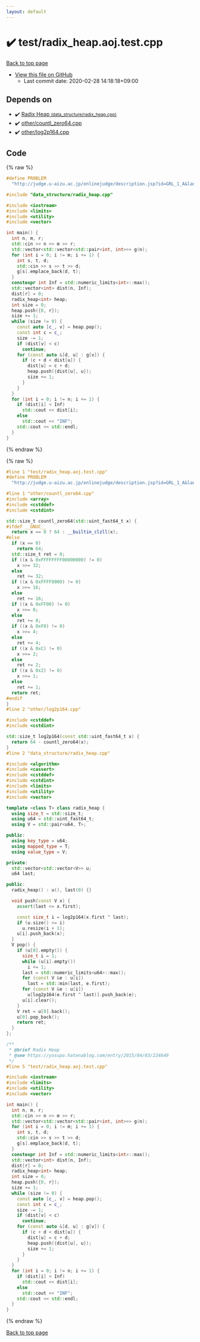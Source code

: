 ```yaml
---
layout: default
---
```


<!-- mathjax config similar to math.stackexchange -->
<script type="text/javascript" async
  src="https://cdnjs.cloudflare.com/ajax/libs/mathjax/2.7.5/MathJax.js?config=TeX-MML-AM_CHTML">
</script>
<script type="text/x-mathjax-config">
  MathJax.Hub.Config({
    TeX: { equationNumbers: { autoNumber: "AMS" }},
    tex2jax: {
      inlineMath: [ ['$','$'] ],
      processEscapes: true
    },
    "HTML-CSS": { matchFontHeight: false },
    displayAlign: "left",
    displayIndent: "2em"
  });
</script>

<script type="text/javascript" src="https://cdnjs.cloudflare.com/ajax/libs/jquery/3.4.1/jquery.min.js"></script>
<script src="https://cdn.jsdelivr.net/npm/jquery-balloon-js@1.1.2/jquery.balloon.min.js" integrity="sha256-ZEYs9VrgAeNuPvs15E39OsyOJaIkXEEt10fzxJ20+2I=" crossorigin="anonymous"></script>
<script type="text/javascript" src="../../assets/js/copy-button.js"></script>
<link rel="stylesheet" href="../../assets/css/copy-button.css" />


# :heavy_check_mark: test/radix_heap.aoj.test.cpp

<a href="../../index.html">Back to top page</a>

* <a href="{{ site.github.repository_url }}/blob/master/test/radix_heap.aoj.test.cpp">View this file on GitHub</a>
    - Last commit date: 2020-02-28 14:18:18+09:00




## Depends on

* :heavy_check_mark: <a href="../../library/data_structure/radix_heap.cpp.html">Radix Heap <small>(data_structure/radix_heap.cpp)</small></a>
* :heavy_check_mark: <a href="../../library/other/countl_zero64.cpp.html">other/countl_zero64.cpp</a>
* :heavy_check_mark: <a href="../../library/other/log2p164.cpp.html">other/log2p164.cpp</a>


## Code

<a id="unbundled"></a>
{% raw %}
```cpp
#define PROBLEM                                                                \
  "http://judge.u-aizu.ac.jp/onlinejudge/description.jsp?id=GRL_1_A&lang=ja"

#include "data_structure/radix_heap.cpp"

#include <iostream>
#include <limits>
#include <utility>
#include <vector>

int main() {
  int n, m, r;
  std::cin >> n >> m >> r;
  std::vector<std::vector<std::pair<int, int>>> g(n);
  for (int i = 0; i != m; i += 1) {
    int s, t, d;
    std::cin >> s >> t >> d;
    g[s].emplace_back(d, t);
  }
  constexpr int Inf = std::numeric_limits<int>::max();
  std::vector<int> dist(n, Inf);
  dist[r] = 0;
  radix_heap<int> heap;
  int size = 0;
  heap.push({0, r});
  size += 1;
  while (size != 0) {
    const auto [c_, v] = heap.pop();
    const int c = c_;
    size -= 1;
    if (dist[v] < c)
      continue;
    for (const auto &[d, u] : g[v]) {
      if (c + d < dist[u]) {
        dist[u] = c + d;
        heap.push({dist[u], u});
        size += 1;
      }
    }
  }
  for (int i = 0; i != n; i += 1) {
    if (dist[i] < Inf)
      std::cout << dist[i];
    else
      std::cout << "INF";
    std::cout << std::endl;
  }
}
```
{% endraw %}

<a id="bundled"></a>
{% raw %}
```cpp
#line 1 "test/radix_heap.aoj.test.cpp"
#define PROBLEM                                                                \
  "http://judge.u-aizu.ac.jp/onlinejudge/description.jsp?id=GRL_1_A&lang=ja"

#line 1 "other/countl_zero64.cpp"
#include <array>
#include <cstddef>
#include <cstdint>

std::size_t countl_zero64(std::uint_fast64_t x) {
#ifdef __GNUC__
  return x == 0 ? 64 : __builtin_clzll(x);
#else
  if (x == 0)
    return 64;
  std::size_t ret = 0;
  if ((x & 0xFFFFFFFF00000000) != 0)
    x >>= 32;
  else
    ret += 32;
  if ((x & 0xFFFF0000) != 0)
    x >>= 16;
  else
    ret += 16;
  if ((x & 0xFF00) != 0)
    x >>= 8;
  else
    ret += 8;
  if ((x & 0xF0) != 0)
    x >>= 4;
  else
    ret += 4;
  if ((x & 0xC) != 0)
    x >>= 2;
  else
    ret += 2;
  if ((x & 0x2) != 0)
    x >>= 1;
  else
    ret += 1;
  return ret;
#endif
}
#line 2 "other/log2p164.cpp"

#include <cstddef>
#include <cstdint>

std::size_t log2p164(const std::uint_fast64_t x) {
  return 64 - countl_zero64(x);
}
#line 2 "data_structure/radix_heap.cpp"

#include <algorithm>
#include <cassert>
#include <cstddef>
#include <cstdint>
#include <limits>
#include <utility>
#include <vector>

template <class T> class radix_heap {
  using size_t = std::size_t;
  using u64 = std::uint_fast64_t;
  using V = std::pair<u64, T>;

public:
  using key_type = u64;
  using mapped_type = T;
  using value_type = V;

private:
  std::vector<std::vector<V>> u;
  u64 last;

public:
  radix_heap() : u(), last(0) {}

  void push(const V x) {
    assert(last <= x.first);

    const size_t i = log2p164(x.first ^ last);
    if (u.size() <= i)
      u.resize(i + 1);
    u[i].push_back(x);
  }
  V pop() {
    if (u[0].empty()) {
      size_t i = 1;
      while (u[i].empty())
        i += 1;
      last = std::numeric_limits<u64>::max();
      for (const V &e : u[i])
        last = std::min(last, e.first);
      for (const V &e : u[i])
        u[log2p164(e.first ^ last)].push_back(e);
      u[i].clear();
    }
    V ret = u[0].back();
    u[0].pop_back();
    return ret;
  }
};

/**
 * @brief Radix Heap
 * @see https://yosupo.hatenablog.com/entry/2015/04/03/224649
 */
#line 5 "test/radix_heap.aoj.test.cpp"

#include <iostream>
#include <limits>
#include <utility>
#include <vector>

int main() {
  int n, m, r;
  std::cin >> n >> m >> r;
  std::vector<std::vector<std::pair<int, int>>> g(n);
  for (int i = 0; i != m; i += 1) {
    int s, t, d;
    std::cin >> s >> t >> d;
    g[s].emplace_back(d, t);
  }
  constexpr int Inf = std::numeric_limits<int>::max();
  std::vector<int> dist(n, Inf);
  dist[r] = 0;
  radix_heap<int> heap;
  int size = 0;
  heap.push({0, r});
  size += 1;
  while (size != 0) {
    const auto [c_, v] = heap.pop();
    const int c = c_;
    size -= 1;
    if (dist[v] < c)
      continue;
    for (const auto &[d, u] : g[v]) {
      if (c + d < dist[u]) {
        dist[u] = c + d;
        heap.push({dist[u], u});
        size += 1;
      }
    }
  }
  for (int i = 0; i != n; i += 1) {
    if (dist[i] < Inf)
      std::cout << dist[i];
    else
      std::cout << "INF";
    std::cout << std::endl;
  }
}

```
{% endraw %}

<a href="../../index.html">Back to top page</a>

